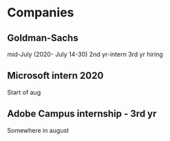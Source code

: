 # Companies
## Goldman-Sachs
mid-July (2020- July 14-30) 2nd yr-intern 3rd yr hiring
## Microsoft intern 2020
Start of aug
## Adobe Campus internship - 3rd yr
Somewhere in august
